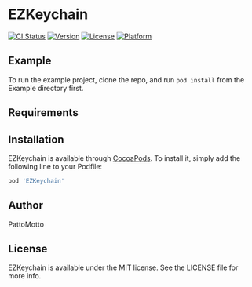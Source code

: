 # EZKeychain

[![CI Status](https://img.shields.io/travis/PattoMotto/EZKeychain.svg?style=flat)](https://travis-ci.org/PattoMotto/EZKeychain)
[![Version](https://img.shields.io/cocoapods/v/EZKeychain.svg?style=flat)](https://cocoapods.org/pods/EZKeychain)
[![License](https://img.shields.io/cocoapods/l/EZKeychain.svg?style=flat)](https://cocoapods.org/pods/EZKeychain)
[![Platform](https://img.shields.io/cocoapods/p/EZKeychain.svg?style=flat)](https://cocoapods.org/pods/EZKeychain)

## Example

To run the example project, clone the repo, and run `pod install` from the Example directory first.

## Requirements

## Installation

EZKeychain is available through [CocoaPods](https://cocoapods.org). To install
it, simply add the following line to your Podfile:

```ruby
pod 'EZKeychain'
```

## Author

PattoMotto

## License

EZKeychain is available under the MIT license. See the LICENSE file for more info.
